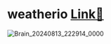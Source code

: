 # weatherio             [Link🔗](https://weatheriox.web.app/)
![Brain_20240813_222914_0000](https://github.com/user-attachments/assets/f64d98ad-42d4-4e5f-8cfe-83833f966c8f)
